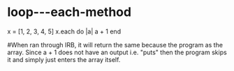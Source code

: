 loop---each-method
==================
x = [1, 2, 3, 4, 5]
x.each do |a|
  a + 1
end

#When ran through IRB, it will return the same because the program as the array. Since a + 1 does not have an output i.e. "puts" then the program skips it and simply just enters the array itself.
